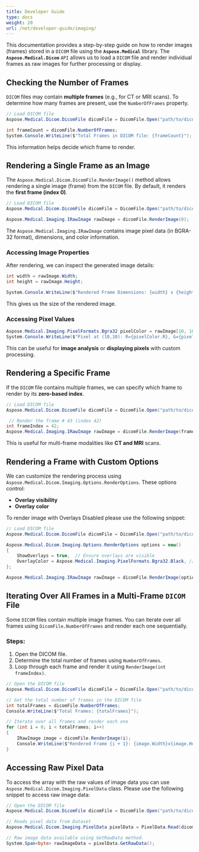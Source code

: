 ```yaml
---
title: Developer Guide
type: docs
weight: 20
url: /net/developer-guide/imaging/
---
```


This documentation provides a step-by-step guide on how to render images (frames) stored in a `DICOM` file using the **`Aspose.Medical`** library. The **`Aspose.Medical.Dicom`** `API` allows us to load a `DICOM` file and render individual frames as raw images for further processing or display.

## Checking the Number of Frames

`DICOM` files may contain **multiple frames** (e.g., for CT or MRI scans). To determine how many frames are present, use the `NumberOfFrames` property.

```csharp
// Load DICOM file
Aspose.Medical.Dicom.DicomFile dicomFile = DicomFile.Open("path/to/dicom-file.dcm");

int frameCount = dicomFile.NumberOfFrames;
System.Console.WriteLine($"Total Frames in DICOM file: {frameCount}");
```

This information helps decide which frame to render.

## Rendering a Single Frame as an Image
The `Aspose.Medical.Dicom.DicomFile.RenderImage()` method allows rendering a single image (frame) from the `DICOM` file. By default, it renders the **first frame (index 0)**.

```csharp
// Load DICOM file
Aspose.Medical.Dicom.DicomFile dicomFile = DicomFile.Open("path/to/dicom-file.dcm");

Aspose.Medical.Imaging.IRawImage rawImage = dicomFile.RenderImage(0);
```
The `Aspose.Medical.Imaging.IRawImage` contains image pixel data (in BGRA-32 format), dimensions, and color information.

### Accessing Image Properties
After rendering, we can inspect the generated image details:

```csharp
int width = rawImage.Width;
int height = rawImage.Height;

System.Console.WriteLine($"Rendered Frame Dimensions: {width} x {height}");
```
This gives us the size of the rendered image.

### Accessing Pixel Values
```csharp
Aspose.Medical.Imaging.PixelFormats.Bgra32 pixelColor = rawImage[10, 10]; // Get pixel at (10,10)
System.Console.WriteLine($"Pixel at (10,10): R={pixelColor.R}, G={pixelColor.G}, B={pixelColor.B}");
```
This can be useful for **image analysis** or **displaying pixels** with custom processing.

## Rendering a Specific Frame
If the `DICOM` file contains multiple frames, we can specify which frame to render by its **zero-based index**.

```csharp
// Load DICOM file
Aspose.Medical.Dicom.DicomFile dicomFile = DicomFile.Open("path/to/dicom-file.dcm");

 // Render the frame # 43 (index 42)
int frameIndex = 42;
Aspose.Medical.Imaging.IRawImage rawImage = dicomFile.RenderImage(frameIndex);
```
This is useful for multi-frame modalities like **CT and MRI** scans.

## Rendering a Frame with Custom Options
We can customize the rendering process using `Aspose.Medical.Dicom.Imaging.Options.RenderOptions`. These options control:
- **Overlay visibility**
- **Overlay color**

To render image with Overlays Disabled please use the following snippet:

```csharp
// Load DICOM file
Aspose.Medical.Dicom.DicomFile dicomFile = DicomFile.Open("path/to/dicom-file.dcm");

Aspose.Medical.Dicom.Imaging.Options.RenderOptions options = new()
{
    ShowOverlays = true,  // Ensure overlays are visible
    OverlayColor = Aspose.Medical.Imaging.PixelFormats.Bgra32.Black, // Set overlay color to black
};

Aspose.Medical.Imaging.IRawImage rawImage = dicomFile.RenderImage(options, 0);
```

## Iterating Over All Frames in a Multi-Frame `DICOM` File

Some `DICOM` files contain multiple image frames. You can iterate over all frames using `DicomFile.NumberOfFrames` and render each one sequentially.

### Steps:
1. Open the DICOM file.
2. Determine the total number of frames using `NumberOfFrames`.
3. Loop through each frame and render it using `RenderImage(int frameIndex)`.

```csharp
// Open the DICOM file
Aspose.Medical.Dicom.DicomFile dicomFile = DicomFile.Open("path/to/dicom-file.dcm");

// Get the total number of frames in the DICOM file
int totalFrames = dicomFile.NumberOfFrames;
Console.WriteLine($"Total Frames: {totalFrames}");

// Iterate over all frames and render each one
for (int i = 0; i < totalFrames; i++)
{
    IRawImage image = dicomFile.RenderImage(i);
    Console.WriteLine($"Rendered Frame {i + 1}: {image.Width}x{image.Height}");
}
```

## Accessing Raw Pixel Data

To access the array with the raw values of image data you can use `Aspose.Medical.Dicom.Imaging.PixelData` class. Please use the following snippet to access raw image data:

```csharp
// Open the DICOM file
Aspose.Medical.Dicom.DicomFile dicomFile = DicomFile.Open("path/to/dicom-file.dcm");

// Reads pixel data from Dataset
Aspose.Medical.Dicom.Imaging.PixelData pixelData = PixelData.Read(dicomFile.Dataset);

// Raw image data available using GetRawData method.
System.Span<byte> rawImageData = pixelData.GetRawData();
```
